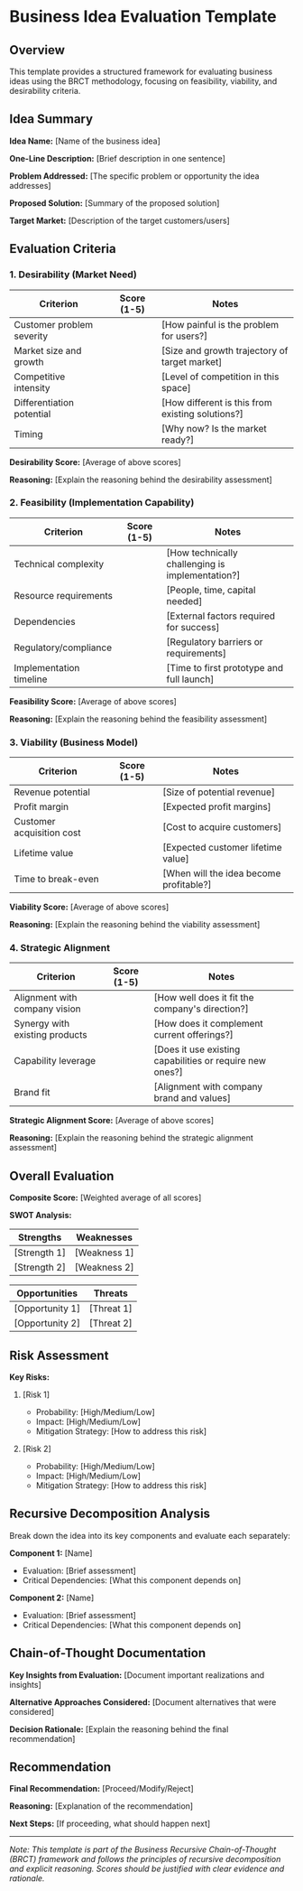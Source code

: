 # Business Idea Evaluation Template

## Overview
This template provides a structured framework for evaluating business ideas using the BRCT methodology, focusing on feasibility, viability, and desirability criteria.

## Idea Summary

**Idea Name:** [Name of the business idea]

**One-Line Description:** [Brief description in one sentence]

**Problem Addressed:** [The specific problem or opportunity the idea addresses]

**Proposed Solution:** [Summary of the proposed solution]

**Target Market:** [Description of the target customers/users]

## Evaluation Criteria

### 1. Desirability (Market Need)

| Criterion | Score (1-5) | Notes |
|-----------|-------------|-------|
| Customer problem severity | | [How painful is the problem for users?] |
| Market size and growth | | [Size and growth trajectory of target market] |
| Competitive intensity | | [Level of competition in this space] |
| Differentiation potential | | [How different is this from existing solutions?] |
| Timing | | [Why now? Is the market ready?] |

**Desirability Score:** [Average of above scores]

**Reasoning:** [Explain the reasoning behind the desirability assessment]

### 2. Feasibility (Implementation Capability)

| Criterion | Score (1-5) | Notes |
|-----------|-------------|-------|
| Technical complexity | | [How technically challenging is implementation?] |
| Resource requirements | | [People, time, capital needed] |
| Dependencies | | [External factors required for success] |
| Regulatory/compliance | | [Regulatory barriers or requirements] |
| Implementation timeline | | [Time to first prototype and full launch] |

**Feasibility Score:** [Average of above scores]

**Reasoning:** [Explain the reasoning behind the feasibility assessment]

### 3. Viability (Business Model)

| Criterion | Score (1-5) | Notes |
|-----------|-------------|-------|
| Revenue potential | | [Size of potential revenue] |
| Profit margin | | [Expected profit margins] |
| Customer acquisition cost | | [Cost to acquire customers] |
| Lifetime value | | [Expected customer lifetime value] |
| Time to break-even | | [When will the idea become profitable?] |

**Viability Score:** [Average of above scores]

**Reasoning:** [Explain the reasoning behind the viability assessment]

### 4. Strategic Alignment

| Criterion | Score (1-5) | Notes |
|-----------|-------------|-------|
| Alignment with company vision | | [How well does it fit the company's direction?] |
| Synergy with existing products | | [How does it complement current offerings?] |
| Capability leverage | | [Does it use existing capabilities or require new ones?] |
| Brand fit | | [Alignment with company brand and values] |

**Strategic Alignment Score:** [Average of above scores]

**Reasoning:** [Explain the reasoning behind the strategic alignment assessment]

## Overall Evaluation

**Composite Score:** [Weighted average of all scores]

**SWOT Analysis:**

| Strengths | Weaknesses |
|-----------|------------|
| [Strength 1] | [Weakness 1] |
| [Strength 2] | [Weakness 2] |

| Opportunities | Threats |
|---------------|---------|
| [Opportunity 1] | [Threat 1] |
| [Opportunity 2] | [Threat 2] |

## Risk Assessment

**Key Risks:**
1. [Risk 1]
   - Probability: [High/Medium/Low]
   - Impact: [High/Medium/Low]
   - Mitigation Strategy: [How to address this risk]

2. [Risk 2]
   - Probability: [High/Medium/Low]
   - Impact: [High/Medium/Low]
   - Mitigation Strategy: [How to address this risk]

## Recursive Decomposition Analysis

Break down the idea into its key components and evaluate each separately:

**Component 1:** [Name]
- Evaluation: [Brief assessment]
- Critical Dependencies: [What this component depends on]

**Component 2:** [Name]
- Evaluation: [Brief assessment]
- Critical Dependencies: [What this component depends on]

## Chain-of-Thought Documentation

**Key Insights from Evaluation:**
[Document important realizations and insights]

**Alternative Approaches Considered:**
[Document alternatives that were considered]

**Decision Rationale:**
[Explain the reasoning behind the final recommendation]

## Recommendation

**Final Recommendation:** [Proceed/Modify/Reject]

**Reasoning:** [Explanation of the recommendation]

**Next Steps:** [If proceeding, what should happen next]

---

*Note: This template is part of the Business Recursive Chain-of-Thought (BRCT) framework and follows the principles of recursive decomposition and explicit reasoning. Scores should be justified with clear evidence and rationale.*
